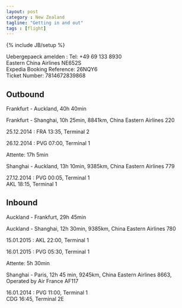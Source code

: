 ```yaml
---
layout: post
category : New Zealand
tagline: "Getting in and out"
tags : [flight]
---
```

{% include JB/setup %}

Uebergepaeck amelden
:   Tel: +49 69 133 8930  
    Eastern China Airlines NE652S  
    Expedia Booking Reference: 26NQY6  
    Ticket Number: 7814672839868

## Outbound 

Frankfurt - Auckland, 40h 40min 

Frankfurt - Shanghai, 10h 25min, 8841km, China Eastern Airlines 220

25.12.2014
:   FRA 13:35, Terminal 2

26.12.2014
:   PVG 07:00, Terminal 1
   
Attente: 17h 5min

Shanghai - Auckland, 13h 10min, 9385km, China Eastern Airlines 779

27.12.2014
:   PVG 00:05, Terminal 1  
  AKL 18:15, Terminal 1

## Inbound

Auckland - Frankfurt, 29h 45min

Auckland - Shanghai, 12h 30min, 9385km, China Eastern Airlines 780

15.01.2015
:   AKL 22:00, Terminal 1

16.01.2015
:   PVG 05:30, Terminal 1
   
Attente: 5h 30min 

Shanghai - Paris, 12h 45 min, 9245km, China Eastern Airlines 8663, Operated by Air France AF117

16.01.2014
:   PVG 11:00, Terminal 1  
  CDG 16:45, Terminal 2E
